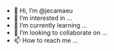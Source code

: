 - 👋 Hi, I’m @jecamaeu
- 👀 I’m interested in ...
- 🌱 I’m currently learning ...
- 💞️ I’m looking to collaborate on ...
- 📫 How to reach me ...

<!---
jecamaeu/jecamaeu is a ✨ special ✨ repository because its `README.md` (this file) appears on your GitHub profile.
You can click the Preview link to take a look at your changes.
--->
